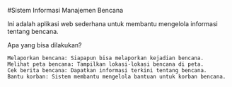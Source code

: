 #Sistem Informasi Manajemen Bencana

Ini adalah aplikasi web sederhana untuk membantu mengelola informasi tentang bencana.

Apa yang bisa dilakukan?

    Melaporkan bencana: Siapapun bisa melaporkan kejadian bencana.
    Melihat peta bencana: Tampilkan lokasi-lokasi bencana di peta.
    Cek berita bencana: Dapatkan informasi terkini tentang bencana.
    Bantu korban: Sistem membantu mengelola bantuan untuk korban bencana.
